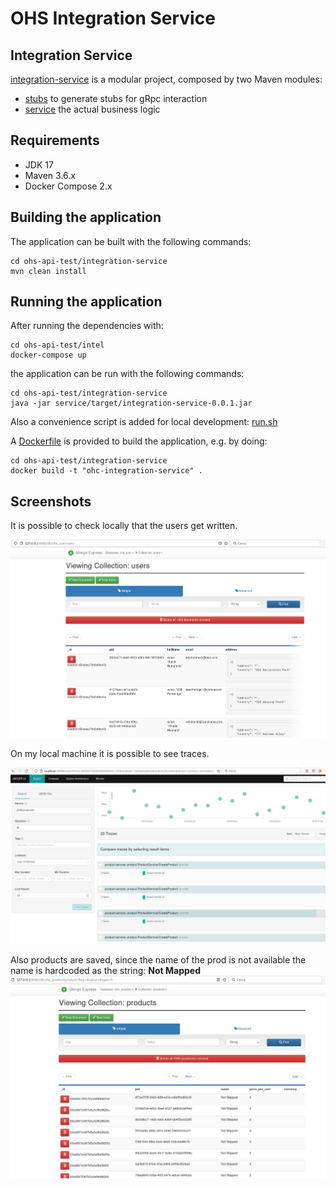 # OHS Integration Service

## Integration Service

[integration-service](ohs-api-test/integration-service/) is a modular project, composed by two Maven modules:

- [stubs](ohs-api-test/integration-service/stubs) to generate stubs for gRpc interaction
- [service](ohs-api-test/integration-service/service) the actual business logic

## Requirements

-  JDK 17
-  Maven 3.6.x
-  Docker Compose 2.x

## Building the application

The application can be built with the following commands:

```
cd ohs-api-test/integration-service
mvn clean install
```

## Running the application

After running the dependencies with:

```
cd ohs-api-test/intel
docker-compose up
```

the application can be run with the following commands:

```
cd ohs-api-test/integration-service
java -jar service/target/integration-service-0.0.1.jar
```

Also a convenience script is added for local development: [run.sh](ohs-api-test/integration-service/run.sh)

A [Dockerfile](ohs-api-test/Dockerfile) is provided to build the application, e.g. by doing:

```
cd ohs-api-test/integration-service
docker build -t "ohc-integration-service" .
```

## Screenshots

It is possible to check locally that the users get written.

![Users Written](https://github.com/paolo-lulli/ohs-integration-service/blob/master/screenshot/written-users.png)

On my local machine it is possible to see traces.

![Traces in Jaeger](https://github.com/paolo-lulli/ohs-integration-service/blob/master/screenshot/jaeger-traces.png)

Also products are saved, since the name of the prod is not available the name is hardcoded as the string: **Not Mapped**
![Products Saved](https://github.com/paolo-lulli/ohs-integration-service/blob/master/screenshot/products-saved.png)


